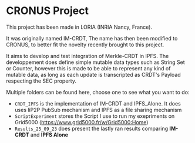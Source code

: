 # CRONUS Project

This project has been made in LORIA (INRIA Nancy, France).

It was originally named IM-CRDT, The name has then been modified to CRONUS, to better fit the novelty recently brought to this project.

It aims to develop and test integration of Merkle-CRDT in IPFS.
The developpement does define simple mutable data types such as String Set or Counter, however this is made to be able to represent any kind of mutable data, as long as each update is transcripted as CRDT's Payload respecting the SEC property.

Multiple folders can be found here, choose one to see what you want to do:

- `CRDT_IPFS` is the implementation of IM-CRDT and IPFS_Alone. It does uses liP2P PubSub mechanism and IPFS as a file sharing mechanism 
- `ScriptExperiment` stores the Script I use to run my exepriments on Grid5000 (https://www.grid5000.fr/w/Grid5000:Home)
- `Results_25_09_23` does present the lastly ran results comparing __IM-CRDT__ and __IPFS Alone__
